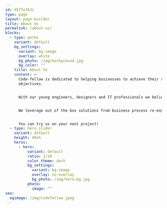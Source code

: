 ```yaml
---
id: X57fo7AJL
type: page
layout: page-builder
title: About Us
permalink: /about-us/
blocks:
  - type: perks
    variant: default
    bg_settings:
      variant: bg-image
      overlay: white
      bg_photo: /img/background.jpg
      bg_color: ""
    title: About Us
    content: >-
      Code-fellow is dedicated to helping businesses to achieve their strategic
      objectives. 


      With our young engineers, designers and IT professionals we believe in transforming the organizations into whole new digital world.


      We leverage out of the box solutions from business process re-engineering to process automation to make the business efficient and productive.


      You can try us on your next project!
  - type: hero_slider
    variant: default
    height: 40vh
    heros:
      - hero:
          variant: default
          ratio: 2/10
          color_theme: dark
          bg_settings:
            variant: bg-image
            overlay: no-overlay
            bg_photo: /img/hero-bg.jpg
          photo:
            image: ""
seo:
  ogimage: /img/codefellow.jpeg
---
```

